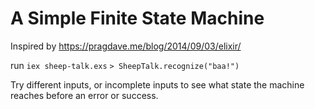 # A Simple Finite State Machine

Inspired by https://pragdave.me/blog/2014/09/03/elixir/

run 
`iex sheep-talk.exs`
`> SheepTalk.recognize("baa!")`

Try different inputs, or incomplete inputs to see what state the machine reaches before an error or success.
